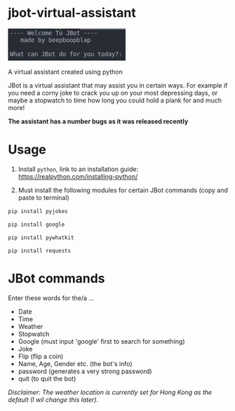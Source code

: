 # jbot-virtual-assistant

![preview picture for the assistant](preview.png)

A virtual assistant created using python

JBot is a virtual assistant that may assist you in certain ways. For example if you need a corny joke to crack you up on your most depressing days, or maybe a stopwatch to time how long you could hold a plank for and much more! 

**The assistant has a number bugs as it was released recently** 

# Usage

1. Install ```python```, link to an installation guide: https://realpython.com/installing-python/

2. Must install the following modules for certain JBot commands (copy and paste to terminal)

```
pip install pyjokes
```
```
pip install google
```
```
pip install pywhatkit
```
```
pip install requests
```

# JBot commands

Enter these words for the/a ...

- Date
- Time
- Weather
- Stopwatch
- Google (must input 'google' first to search for something)
- Joke 
- Flip (flip a coin)
- Name, Age, Gender etc. (the bot's info)
- password (generates a very strong password)
- quit (to quit the bot)


*Disclaimer: The weather location is currently set for Hong Kong as the default (I wil change this later).*
